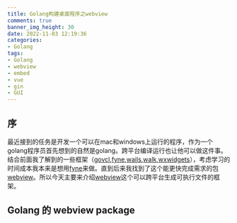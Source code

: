 ```yaml
---
title: Golang构建桌面程序之webview
comments: true
banner_img_height: 30
date: 2022-11-03 12:19:36
categories:
- Golang
tags:
- Golang
- webview
- embed
- vue
- gin
- GUI
---
```


## 序
最近接到的任务是开发一个可以在mac和windows上运行的程序，作为一个golang程序员首先想到的自然是golang。跨平台编译运行也让他可以做这件事。结合前面我了解到的一些框架（[govcl](https://github.com/ying32/govcl),[fyne](https://github.com/fyne-io/fyne),[wails](https://github.com/wailsapp/wails),[walk](https://github.com/lxn/walk),[wxwidgets](https://www.wxwidgets.org/)），考虑学习的时间成本我本来是想用[fyne](https://github.com/fyne-io/fyne)来做。直到后来我找到了这个能更快完成需求的包[webview](https://github.com/webview/webview)。所以今天主要来介绍[webview](https://github.com/webview/webview)这个可以跨平台生成可执行文件的框架。

## Golang 的 webview package